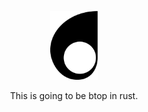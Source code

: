 <p align="center">
  <img src="https://github.com/jw/brt/blob/main/docs/brt.svg?raw=true" width="15%" alt="brt"/>
</p>
<p align="center">
  This is going to be btop in rust.
</p>
